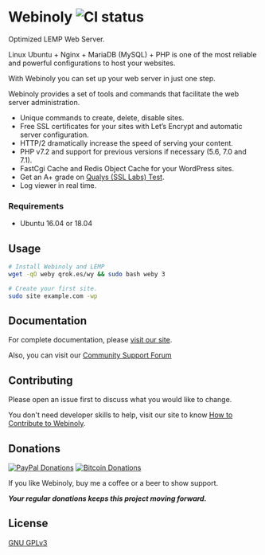 # Webinoly ![CI status](https://img.shields.io/badge/build-passing-brightgreen.svg)

Optimized LEMP Web Server.

Linux Ubuntu + Nginx + MariaDB (MySQL) + PHP is one of the most reliable and powerful configurations to host your websites.

With Webinoly you can set up your web server in just one step.

Webinoly provides a set of tools and commands that facilitate the web server administration.
- Unique commands to create, delete, disable sites.
- Free SSL certificates for your sites with Let’s Encrypt and automatic server configuration.
- HTTP/2 dramatically increase the speed of serving your content.
- PHP v7.2 and support for previous versions if necessary (5.6, 7.0 and 7.1).
- FastCgi Cache and Redis Object Cache for your WordPress sites.
- Get an A+ grade on [Qualys (SSL Labs) Test](https://www.ssllabs.com/ssltest/).
- Log viewer in real time.

### Requirements
* Ubuntu 16.04 or 18.04

## Usage

```bash
# Install Webinoly and LEMP
wget -qO weby qrok.es/wy && sudo bash weby 3

# Create your first site.
sudo site example.com -wp
```

## Documentation
For complete documentation, please [visit our site](https://webinoly.com/en/).

Also, you can visit our [Community Support Forum](https://webinoly.com/support/)

## Contributing
Please open an issue first to discuss what you would like to change.

You don't need developer skills to help, visit our site to know [How to Contribute to Webinoly](https://webinoly.com/en/contribute/).

## Donations

[![PayPal Donations](https://cdn.qrokes.com/media/paypal-webinoly-donate.png)](https://www.paypal.me/qrokes)
[![Bitcoin Donations](https://cdn.qrokes.com/media/bitcoin-webinoly-donate.png)](https://www.blockchain.com/btc/payment_request?address=1E3Ybo5UcvaAr1MoK4nBnMRFFY9aEMiku3)

If you like Webinoly, buy me a coffee or a beer to show support.

**_Your regular donations keeps this project moving forward._**

## License
[GNU GPLv3](https://choosealicense.com/licenses/gpl-3.0/)